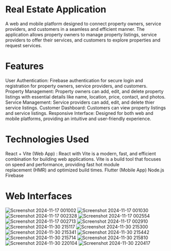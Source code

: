 # Real Estate Application
A web and mobile platform designed to connect property owners, service providers, and customers in a seamless and efficient manner. The application allows property owners to manage property listings, service providers to offer their services, and customers to explore properties and request services.

# Features
User Authentication: Firebase authentication for secure login and registration for property owners, service providers, and customers.
Property Management: Property owners can add, edit, and delete property listings with essential details like name, location, price, contact, and photos.
Service Management: Service providers can add, edit, and delete thier service listings.
Customer Dashboard: Customers can view property listings and service listings.
Responsive Interface: Designed for both web and mobile platforms, providing an intuitive and user-friendly experience.

# Technologies Used
React + Vite (Web App) : React with Vite is a modern, fast, and efficient combination for building web applications. Vite is a build tool that focuses on speed and performance, providing fast hot module    
                         replacement (HMR) and optimized build times.
Flutter (Mobile App)
Node.js 
Firebase

# Web Interfaces
![Screenshot 2024-11-17 001002](https://github.com/user-attachments/assets/52e09582-2c68-4b4d-a124-0d443d0e24f0)
![Screenshot 2024-11-17 001030](https://github.com/user-attachments/assets/101d3a11-0d56-4ac5-b939-59b1e6cab32e)
![Screenshot 2024-11-17 002328](https://github.com/user-attachments/assets/faca26b7-4d1c-4dfb-932a-f27961ef062f)
![Screenshot 2024-11-17 002554](https://github.com/user-attachments/assets/b078e6db-c5b3-4a21-89f6-a12c803dcf6f)
![Screenshot 2024-11-17 002713](https://github.com/user-attachments/assets/76bc80aa-cf08-4d85-b9cb-600296f7bea9)
![Screenshot 2024-11-17 002910](https://github.com/user-attachments/assets/53531c60-a399-4bb2-bf45-57dc11c20343)
![Screenshot 2024-11-30 215117](https://github.com/user-attachments/assets/d28fcb09-0b02-457f-a576-5e262946ce5b)
![Screenshot 2024-11-30 215300](https://github.com/user-attachments/assets/17905c00-c79b-49eb-bb2d-bfc741a92d69)
![Screenshot 2024-11-30 215341](https://github.com/user-attachments/assets/5ee32a00-e603-4315-b2ca-86f5a4fe1224)
![Screenshot 2024-11-30 215442](https://github.com/user-attachments/assets/ac6b766c-753d-4bdc-ad18-7c01d8bdd14c)
![Screenshot 2024-11-30 215714](https://github.com/user-attachments/assets/b3c651d0-8aec-41b8-996d-587c159ff6a4)
![Screenshot 2024-11-30 215810](https://github.com/user-attachments/assets/7e98e05a-f67d-40e6-8439-1527e1348de1)
![Screenshot 2024-11-30 220104](https://github.com/user-attachments/assets/11252b75-07f2-4c4a-abd9-6463c21585ed)
![Screenshot 2024-11-30 220417](https://github.com/user-attachments/assets/5c9724fd-7cd9-4a68-92f6-c67d8a95e8a2)


 
